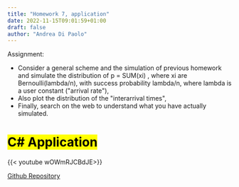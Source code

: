 ```yaml
---
title: "Homework 7, application"
date: 2022-11-15T09:01:59+01:00
draft: false
author: "Andrea Di Paolo"
---
```

Assignment:
<ul>
    <li>Consider a general scheme and the simulation of previous homework and simulate the distribution of p = SUM(xi) , where xi are Bernoulli(lambda/n), with success probability lambda/n, where lambda is a user constant ("arrival rate"), </li>
    <li>Also plot the distribution of the "interarrival times",</li>
    <li>Finally, search on the web to understand what you have actually simulated.  </li>
   
</ul>
<!--more-->

# <mark> C# Application </mark>
{{< youtube wOWmRJCBdJE>}}

[Github Repository](https://github.com/AndreaDipa/Statistics-homeworks)